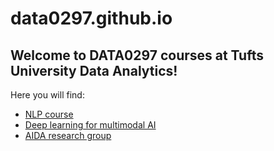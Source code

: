 # data0297.github.io

## Welcome to DATA0297 courses at Tufts University Data Analytics! 
Here you will find:
- [NLP course](nlp)
- [Deep learning for multimodal AI](multimodal-ai)
- [AIDA research group](aida)

